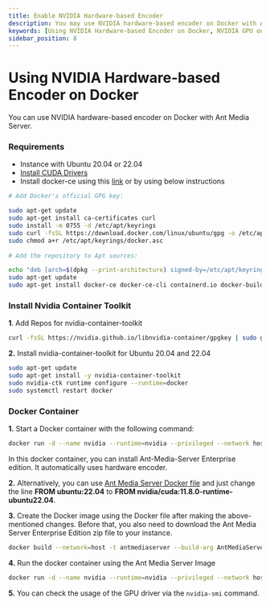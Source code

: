 ```yaml
---
title: Enable NVIDIA Hardware-based Encoder 
description: You may use NVIDIA hardware-based encoder on Docker with Ant Media Server.
keywords: [Using NVIDIA Hardware-based Encoder on Docker, NVIDIA GPU on Docker, Hardware-based Encoder on Docker, Ant Media Server Documentation, Ant Media Server Tutorials]
sidebar_position: 8
---
```


# Using NVIDIA Hardware-based Encoder on Docker

You can use NVIDIA hardware-based encoder on Docker with Ant Media Server.

### Requirements

* Instance with Ubuntu 20.04 or 22.04
* [Install CUDA Drivers](/guides/advanced-usage/using-nvidia-gpu/)
*   Install docker-ce using this [link](%28https://docs.docker.com/install/%29) or by using below instructions

```bash
# Add Docker's official GPG key:

sudo apt-get update
sudo apt-get install ca-certificates curl
sudo install -m 0755 -d /etc/apt/keyrings
sudo curl -fsSL https://download.docker.com/linux/ubuntu/gpg -o /etc/apt/keyrings/docker.asc
sudo chmod a+r /etc/apt/keyrings/docker.asc
    
# Add the repository to Apt sources:

echo "deb [arch=$(dpkg --print-architecture) signed-by=/etc/apt/keyrings/docker.asc] https://download.docker.com/linux/ubuntu $(. /etc/os-release && echo "$VERSION_CODENAME") stable" | sudo tee /etc/apt/sources.list.d/docker.list > /dev/null
sudo apt-get update
sudo apt-get install docker-ce docker-ce-cli containerd.io docker-buildx-plugin docker-compose-plugin -y
```

### Install Nvidia Container Toolkit

**1**. Add Repos for nvidia-container-toolkit

```bash
curl -fsSL https://nvidia.github.io/libnvidia-container/gpgkey | sudo gpg --dearmor -o /usr/share/keyrings/nvidia-container-toolkit-keyring.gpg && curl -s -L https://nvidia.github.io/libnvidia-container/stable/deb/nvidia-container-toolkit.list | sed 's#deb https://#deb [signed-by=/usr/share/keyrings/nvidia-container-toolkit-keyring.gpg] https://#g' | sudo tee /etc/apt/sources.list.d/nvidia-container-toolkit.list
```

**2.** Install nvidia-container-toolkit for Ubuntu 20.04 and 22.04

```bash
sudo apt-get update
sudo apt-get install -y nvidia-container-toolkit
sudo nvidia-ctk runtime configure --runtime=docker
sudo systemctl restart docker
```

### Docker Container

**1.** Start a Docker container with the following command:

```bash
docker run -d --name nvidia --runtime=nvidia --privileged --network host -e NVIDIA_VISIBLE_DEVICES=all -e NVIDIA_DRIVER_CAPABILITIES=compute,utility,video -it nvidia/cuda:11.8.0-runtime-ubuntu22.04
```

In this docker container, you can install Ant-Media-Server Enterprise edition. It automatically uses hardware encoder.

**2.** Alternatively, you can use [Ant Media Server Docker file](https://github.com/ant-media/Scripts/blob/master/docker/Dockerfile_Process) and just change the line **FROM ubuntu:22.04** to  **FROM nvidia/cuda:11.8.0-runtime-ubuntu22.04**.

**3.** Create the Docker image using the Docker file after making the above-mentioned changes. Before that, you also need to download the Ant Media Server Enterprise Edition zip file to your instance.

```bash
docker build --network=host -t antmediaserver --build-arg AntMediaServer=ant-media-server-enterprise.zip .
```

**4.** Run the docker container using the Ant Media Server Image

```bash
docker run -d --name nvidia --runtime=nvidia --privileged --network host -e NVIDIA_VISIBLE_DEVICES=all -e NVIDIA_DRIVER_CAPABILITIES=compute,utility,video -it antmediaserver
```

**5.** You can check the usage of the GPU driver via the `nvidia-smi` command.
